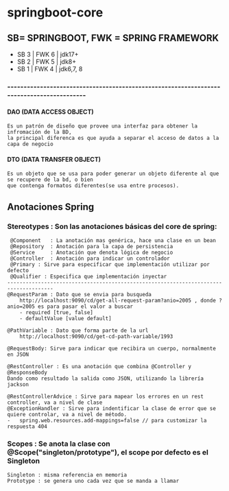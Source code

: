 # springboot-core

## SB= SPRINGBOOT, FWK = SPRING FRAMEWORK
- SB 3 | FWK 6 | jdk17+
- SB 2 | FWK 5 | jdk8+
- SB 1 | FWK 4 | jdk6,7, 8


### -----------------------------------------------------------------------------------------

#### DAO (DATA ACCESS OBJECT)
    Es un patrón de diseño que provee una interfaz para obtener la infromación de la BD, 
    la principal diferenca es que ayuda a separar el acceso de datos a la capa de negocio

#### DTO (DATA TRANSFER OBJECT)
    Es un objeto que se usa para poder generar un objeto diferente al que se recupere de la bd, o bien
    que contenga formatos diferentes(se usa entre procesos).


## Anotaciones Spring


### Stereotypes : Son las anotaciones básicas del core de spring:
     @Component   : La anotación mas genérica, hace una clase en un bean
     @Repository  : Anotación para la capa de persistencia
     @Service     : Anotación que denota lógica de negocio
     @Controller  : Anotación para indicar un controlador
     @Primary : Sirve para especificar que implementación utilizar por defecto
     @Qualifier : Especifica que implementación inyectar
    -------------------------------------------------------------------------------------
    @RequestParam : Dato que se envia para busqueda
        http://localhost:9090/cd/get-all-request-param?anio=2005 , donde ?anio=2005 es para pasar el valor a buscar
        - required [true, false]
        - defaultValue [value default]

    @PathVariable : Dato que forma parte de la url
        http://localhost:9090/cd/get-cd-path-variable/1993

    @RequestBody: Sirve para indicar que recibira un cuerpo, normalmente en JSON

    @RestController : Es una anotación que combina @Controller y @ResponseBody
    Dando como resultado la salida como JSON, utilizando la librería jackson

    @RestControllerAdvice : Sirve para mapear los errores en un rest controller, va a nivel de clase
    @ExceptionHandler : Sirve para indentificar la clase de error que se quiere controlar, va a nivel de método.
    -   spring.web.resources.add-mappings=false // para customizar la respuesta 404


### Scopes : Se anota la clase con @Scope("singleton/prototype"), el scope por defecto es el Singleton
    Singleton : misma referencia en memoria
    Prototype : se genera uno cada vez que se manda a llamar


